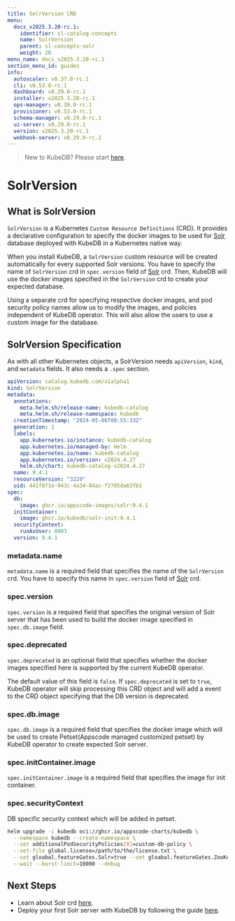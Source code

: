 ```yaml
---
title: SolrVersion CRD
menu:
  docs_v2025.3.20-rc.1:
    identifier: sl-catalog-concepts
    name: SolrVersion
    parent: sl-concepts-solr
    weight: 20
menu_name: docs_v2025.3.20-rc.1
section_menu_id: guides
info:
  autoscaler: v0.37.0-rc.1
  cli: v0.53.0-rc.1
  dashboard: v0.29.0-rc.1
  installer: v2025.3.20-rc.1
  ops-manager: v0.39.0-rc.1
  provisioner: v0.53.0-rc.1
  schema-manager: v0.29.0-rc.1
  ui-server: v0.29.0-rc.1
  version: v2025.3.20-rc.1
  webhook-server: v0.29.0-rc.1
---
```


> New to KubeDB? Please start [here](/docs/v2025.3.20-rc.1/README).

# SolrVersion

## What is SolrVersion

`SolrVersion` is a Kubernetes `Custom Resource Definitions` (CRD). It provides a declarative configuration to specify the docker images to be used for [Solr](https://solr.apache.org/) database deployed with KubeDB in a Kubernetes native way.

When you install KubeDB, a `SolrVersion` custom resource will be created automatically for every supported Solr versions. You have to specify the name of `SolrVersion` crd in `spec.version` field of [Solr](/docs/v2025.3.20-rc.1/guides/solr/concepts/solr) crd. Then, KubeDB will use the docker images specified in the `SolrVersion` crd to create your expected database.

Using a separate crd for specifying respective docker images, and pod security policy names allow us to modify the images, and policies independent of KubeDB operator. This will also allow the users to use a custom image for the database.

## SolrVersion Specification

As with all other Kubernetes objects, a SolrVersion needs `apiVersion`, `kind`, and `metadata` fields. It also needs a `.spec` section.

```yaml
apiVersion: catalog.kubedb.com/v1alpha1
kind: SolrVersion
metadata:
  annotations:
    meta.helm.sh/release-name: kubedb-catalog
    meta.helm.sh/release-namespace: kubedb
  creationTimestamp: "2024-05-06T08:55:33Z"
  generation: 2
  labels:
    app.kubernetes.io/instance: kubedb-catalog
    app.kubernetes.io/managed-by: Helm
    app.kubernetes.io/name: kubedb-catalog
    app.kubernetes.io/version: v2024.4.27
    helm.sh/chart: kubedb-catalog-v2024.4.27
  name: 9.4.1
  resourceVersion: "3229"
  uid: 441f6f1e-943c-4a34-84ac-f2705da63fb1
spec:
  db:
    image: ghcr.io/appscode-images/solr:9.4.1
  initContainer:
    image: ghcr.io/kubedb/solr-init:9.4.1
  securityContext:
    runAsUser: 8983
  version: 9.4.1
```

### metadata.name

`metadata.name` is a required field that specifies the name of the `SolrVersion` crd. You have to specify this name in `spec.version` field of [Solr](/docs/v2025.3.20-rc.1/guides/solr/concepts/solr) crd.


### spec.version

`spec.version` is a required field that specifies the original version of Solr server that has been used to build the docker image specified in `spec.db.image` field.

### spec.deprecated

`spec.deprecated` is an optional field that specifies whether the docker images specified here is supported by the current KubeDB operator.

The default value of this field is `false`. If `spec.deprecated` is set to `true`, KubeDB operator will skip processing this CRD object and will add a event to the CRD object specifying that the DB version is deprecated.

### spec.db.image

`spec.db.image` is a required field that specifies the docker image which will be used to create Petset(Appscode managed customized petset) by KubeDB operator to create expected Solr server.

### spec.initContainer.image

`spec.initContainer.image` is a required field that specifies the image for init container.

### spec.securityContext

DB specific security context which will be added in petset.

```bash
helm upgrade -i kubedb oci://ghcr.io/appscode-charts/kubedb \
  --namespace kubedb --create-namespace \
  --set additionalPodSecurityPolicies[0]=custom-db-policy \
  --set-file global.license=/path/to/the/license.txt \
  --set gloabal.featureGates.Solr=true --set gloabal.featureGates.ZooKeeper=true \
  --wait --burst-limit=10000 --debug
```

## Next Steps

- Learn about Solr crd [here](/docs/v2025.3.20-rc.1/guides/solr/concepts/solr).
- Deploy your first Solr server with KubeDB by following the guide [here](/docs/v2025.3.20-rc.1/guides/solr/quickstart/overview/).
